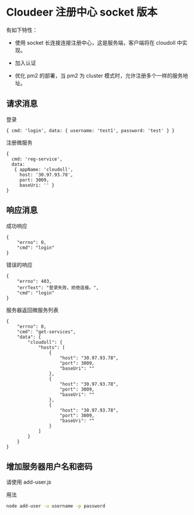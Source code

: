 # Cloudeer 注册中心 socket 版本

有如下特性：

* 使用 socket 长连接连接注册中心，这是服务端，客户端将在 cloudoll 中实现。

* 加入认证

* 优化 pm2 的部署，当 pm2 为 cluster 模式时，允许注册多个一样的服务地址。



## 请求消息


登录

```
{ cmd: 'login', data: { username: 'test1', password: 'test' } }
```

注册微服务

```
{ 
  cmd: 'reg-service',
  data:
   { appName: 'cloudoll',
     host: '30.97.93.78',
     port: 3009,
     baseUri: '' } 
}
```

## 响应消息

成功响应

```
{
    "errno": 0, 
    "cmd": "login"
}
```

错误的响应

```
{
    "errno": 403, 
    "errText": "登录失败，拒绝连接。", 
    "cmd": "login"
}
```

服务器返回微服务列表

```
{
    "errno": 0, 
    "cmd": "get-services", 
    "data": {
        "cloudoll": {
            "hosts": [
                {
                    "host": "30.97.93.78", 
                    "port": 3009, 
                    "baseUri": ""
                }, 
                {
                    "host": "30.97.93.78", 
                    "port": 3009, 
                    "baseUri": ""
                }, 
                {
                    "host": "30.97.93.78", 
                    "port": 3009, 
                    "baseUri": ""
                }
            ]
        }
    }
}
```

## 增加服务器用户名和密码

请使用 add-user.js

用法

```bash
node add-user -u username -p password

```

